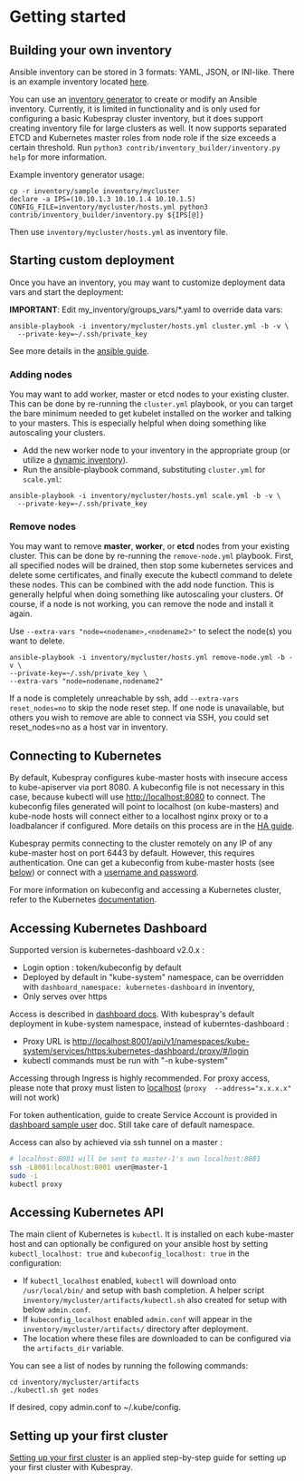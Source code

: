# Getting started

## Building your own inventory

Ansible inventory can be stored in 3 formats: YAML, JSON, or INI-like. There is
an example inventory located
[here](https://github.com/kubernetes-sigs/kubespray/blob/master/inventory/sample/inventory.ini).

You can use an
[inventory generator](https://github.com/kubernetes-sigs/kubespray/blob/master/contrib/inventory_builder/inventory.py)
to create or modify an Ansible inventory. Currently, it is limited in
functionality and is only used for configuring a basic Kubespray cluster inventory, but it does
support creating inventory file for large clusters as well. It now supports
separated ETCD and Kubernetes master roles from node role if the size exceeds a
certain threshold. Run `python3 contrib/inventory_builder/inventory.py help` for more information.

Example inventory generator usage:

```ShellSession
cp -r inventory/sample inventory/mycluster
declare -a IPS=(10.10.1.3 10.10.1.4 10.10.1.5)
CONFIG_FILE=inventory/mycluster/hosts.yml python3 contrib/inventory_builder/inventory.py ${IPS[@]}
```

Then use `inventory/mycluster/hosts.yml` as inventory file.

## Starting custom deployment

Once you have an inventory, you may want to customize deployment data vars
and start the deployment:

**IMPORTANT**: Edit my\_inventory/groups\_vars/\*.yaml to override data vars:

```ShellSession
ansible-playbook -i inventory/mycluster/hosts.yml cluster.yml -b -v \
  --private-key=~/.ssh/private_key
```

See more details in the [ansible guide](/docs/ansible.md).

### Adding nodes

You may want to add worker, master or etcd nodes to your existing cluster. This can be done by re-running the `cluster.yml` playbook, or you can target the bare minimum needed to get kubelet installed on the worker and talking to your masters. This is especially helpful when doing something like autoscaling your clusters.

- Add the new worker node to your inventory in the appropriate group (or utilize a [dynamic inventory](https://docs.ansible.com/ansible/intro_dynamic_inventory.html)).
- Run the ansible-playbook command, substituting `cluster.yml` for `scale.yml`:

```ShellSession
ansible-playbook -i inventory/mycluster/hosts.yml scale.yml -b -v \
  --private-key=~/.ssh/private_key
```

### Remove nodes

You may want to remove **master**, **worker**, or **etcd** nodes from your
existing cluster. This can be done by re-running the `remove-node.yml`
playbook. First, all specified nodes will be drained, then stop some
kubernetes services and delete some certificates,
and finally execute the kubectl command to delete these nodes.
This can be combined with the add node function. This is generally helpful
when doing something like autoscaling your clusters. Of course, if a node
is not working, you can remove the node and install it again.

Use `--extra-vars "node=<nodename>,<nodename2>"` to select the node(s) you want to delete.

```ShellSession
ansible-playbook -i inventory/mycluster/hosts.yml remove-node.yml -b -v \
--private-key=~/.ssh/private_key \
--extra-vars "node=nodename,nodename2"
```

If a node is completely unreachable by ssh, add `--extra-vars reset_nodes=no`
to skip the node reset step. If one node is unavailable, but others you wish
to remove are able to connect via SSH, you could set reset_nodes=no as a host
var in inventory.

## Connecting to Kubernetes

By default, Kubespray configures kube-master hosts with insecure access to
kube-apiserver via port 8080. A kubeconfig file is not necessary in this case,
because kubectl will use <http://localhost:8080> to connect. The kubeconfig files
generated will point to localhost (on kube-masters) and kube-node hosts will
connect either to a localhost nginx proxy or to a loadbalancer if configured.
More details on this process are in the [HA guide](/docs/ha-mode.md).

Kubespray permits connecting to the cluster remotely on any IP of any
kube-master host on port 6443 by default. However, this requires
authentication. One can get a kubeconfig from kube-master hosts
(see [below](#accessing-kubernetes-api)) or connect with a [username and password](/docs/vars.md#user-accounts).

For more information on kubeconfig and accessing a Kubernetes cluster, refer to
the Kubernetes [documentation](https://kubernetes.io/docs/tasks/access-application-cluster/configure-access-multiple-clusters/).

## Accessing Kubernetes Dashboard

Supported version is kubernetes-dashboard v2.0.x :

- Login option : token/kubeconfig by default
- Deployed by default in "kube-system" namespace, can be overridden with `dashboard_namespace: kubernetes-dashboard` in inventory,
- Only serves over https

Access is described in [dashboard docs](https://github.com/kubernetes/dashboard/tree/master/docs/user/accessing-dashboard). With kubespray's default deployment in kube-system namespace, instead of kuberntes-dashboard :

- Proxy URL is <http://localhost:8001/api/v1/namespaces/kube-system/services/https:kubernetes-dashboard:/proxy/#/login>
- kubectl commands must be run with "-n kube-system"

Accessing through Ingress is highly recommended. For proxy access, please note that proxy must listen to [localhost](https://github.com/kubernetes/dashboard/issues/692#issuecomment-220492484) (`proxy  --address="x.x.x.x"` will not work)

For token authentication, guide to create Service Account is provided in [dashboard sample user](https://github.com/kubernetes/dashboard/blob/master/docs/user/access-control/creating-sample-user.md) doc. Still take care of default namespace.

Access can also by achieved via ssh tunnel on a master :

```bash
# localhost:8081 will be sent to master-1's own localhost:8081
ssh -L8001:localhost:8001 user@master-1
sudo -i
kubectl proxy
```

## Accessing Kubernetes API

The main client of Kubernetes is `kubectl`. It is installed on each kube-master
host and can optionally be configured on your ansible host by setting
`kubectl_localhost: true` and `kubeconfig_localhost: true` in the configuration:

- If `kubectl_localhost` enabled, `kubectl` will download onto `/usr/local/bin/` and setup with bash completion. A helper script `inventory/mycluster/artifacts/kubectl.sh` also created for setup with below `admin.conf`.
- If `kubeconfig_localhost` enabled `admin.conf` will appear in the `inventory/mycluster/artifacts/` directory after deployment.
- The location where these files are downloaded to can be configured via the `artifacts_dir` variable.

You can see a list of nodes by running the following commands:

```ShellSession
cd inventory/mycluster/artifacts
./kubectl.sh get nodes
```

If desired, copy admin.conf to ~/.kube/config.

## Setting up your first cluster

[Setting up your first cluster](/docs/setting-up-your-first-cluster.md) is an
 applied step-by-step guide for setting up your first cluster with Kubespray.

